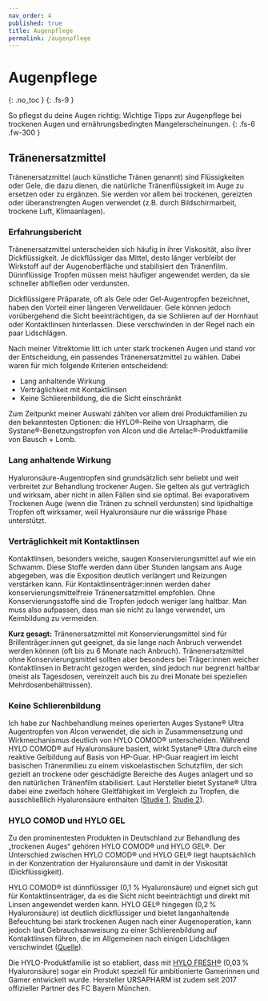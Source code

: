 ```yaml
---
nav_order: 4
published: true
title: Augenpflege
permalink: /augenpflege
---
```


# Augenpflege
{: .no_toc }
{: .fs-9 }

So pflegst du deine Augen richtig: Wichtige Tipps zur Augenpflege bei trockenen Augen und ernährungsbedingten Mangelerscheinungen.
{: .fs-6 .fw-300 }

## Tränenersatzmittel

Tränenersatzmittel (auch künstliche Tränen genannt) sind Flüssigkeiten oder Gele, die dazu dienen, die natürliche Tränenflüssigkeit im Auge zu ersetzen oder zu ergänzen. Sie werden vor allem bei trockenen, gereizten oder überanstrengten Augen verwendet (z.B. durch Bildschirmarbeit, trockene Luft, Klimaanlagen).

### Erfahrungsbericht

Tränenersatzmittel unterscheiden sich häufig in ihrer Viskosität, also ihrer Dickflüssigkeit. Je dickflüssiger das Mittel, desto länger verbleibt der Wirkstoff auf der Augenoberfläche und stabilisiert den Tränenfilm. Dünnflüssige Tropfen müssen meist häufiger angewendet werden, da sie schneller abfließen oder verdunsten.

Dickflüssigere Präparate, oft als Gele oder Gel-Augentropfen bezeichnet, haben den Vorteil einer längeren Verweildauer. Gele können jedoch vorübergehend die Sicht beeinträchtigen, da sie Schlieren auf der Hornhaut oder Kontaktlinsen hinterlassen. Diese verschwinden in der Regel nach ein paar Lidschlägen.

Nach meiner Vitrektomie litt ich unter stark trockenen Augen und stand vor der Entscheidung, ein passendes Tränenersatzmittel zu wählen. Dabei waren für mich folgende Kriterien entscheidend:

- Lang anhaltende Wirkung
- Verträglichkeit mit Kontaktlinsen
- Keine Schlierenbildung, die die Sicht einschränkt

Zum Zeitpunkt meiner Auswahl zählten vor allem drei Produktfamilien zu den bekanntesten Optionen: die HYLO®-Reihe von Ursapharm, die Systane®-Benetzungstropfen von Alcon und die Artelac®-Produktfamilie von Bausch + Lomb.

### Lang anhaltende Wirkung

Hyaluronsäure-Augentropfen sind grundsätzlich sehr beliebt und weit verbreitet zur Behandlung trockener Augen. Sie gelten als gut verträglich und wirksam, aber nicht in allen Fällen sind sie optimal. Bei evaporativem Trockenen Auge (wenn die Tränen zu schnell verdunsten) sind lipidhaltige Tropfen oft wirksamer, weil Hyaluronsäure nur die wässrige Phase unterstützt.

### Verträglichkeit mit Kontaktlinsen

Kontaktlinsen, besonders weiche, saugen Konservierungsmittel auf wie ein Schwamm. Diese Stoffe werden dann über Stunden langsam ans Auge abgegeben, was die Exposition deutlich verlängert und Reizungen verstärken kann. Für Kontaktlinsenträger:innen werden daher konservierungsmittelfreie Tränenersatzmittel empfohlen. Ohne Konservierungsstoffe sind die Tropfen jedoch weniger lang haltbar. Man muss also aufpassen, dass man sie nicht zu lange verwendet, um Keimbildung zu vermeiden. 

**Kurz gesagt:** Tränenersatzmittel mit Konservierungsmittel sind für Brillenträger:innen gut geeignet, da sie lange nach Anbruch verwendet werden können (oft bis zu 6 Monate nach Anbruch). Tränenersatzmittel ohne Konservierungsmittel sollten aber besonders bei Träger:innen weicher Kontaktlinsen in Betracht gezogen werden, sind jedoch nur begrenzt haltbar (meist als Tagesdosen, vereinzelt auch bis zu drei Monate bei speziellen Mehrdosenbehältnissen).

### Keine Schlierenbildung

Ich habe zur Nachbehandlung meines operierten Auges Systane® Ultra Augentropfen von Alcon verwendet, die sich in Zusammensetzung und Wirkmechanismus deutlich von HYLO COMOD® unterscheiden. Während HYLO COMOD® auf Hyaluronsäure basiert, wirkt Systane® Ultra durch eine reaktive Gelbildung auf Basis von HP-Guar. HP-Guar reagiert im leicht basischen Tränenmilieu zu einem viskoelastischen Schutzfilm, der sich gezielt an trockene oder geschädigte Bereiche des Auges anlagert und so den natürlichen Tränenfilm stabilisiert. Laut Hersteller bietet Systane® Ultra dabei eine zweifach höhere Gleitfähigkeit im Vergleich zu Tropfen, die ausschließlich Hyaluronsäure enthalten ([Studie 1](https://iovs.arvojournals.org/article.aspx?articleid=2372767), [Studie 2](https://pubmed.ncbi.nlm.nih.gov/26067908/)).

### HYLO COMOD und HYLO GEL

Zu den prominentesten Produkten in Deutschland zur Behandlung des „trockenen Auges“ gehören HYLO COMOD® und HYLO GEL®. Der Unterschied zwischen HYLO COMOD® und HYLO GEL® liegt hauptsächlich in der Konzentration der Hyaluronsäure und damit in der Viskosität (Dickflüssigkeit). 

HYLO COMOD® ist dünnflüssiger (0,1 % Hyaluronsäure) und eignet sich gut für Kontaktlinsenträger, da es die Sicht nicht beeinträchtigt und direkt mit Linsen angewendet werden kann. HYLO GEL® hingegen (0,2 % Hyaluronsäure) ist deutlich dickflüssiger und bietet langanhaltende Befeuchtung bei stark trockenen Augen nach einer Augenoperation, kann jedoch laut Gebrauchsanweisung zu einer Schlierenbildung auf Kontaktlinsen führen, die im Allgemeinen nach einigen Lidschlägen verschwindet ([Quelle](https://dxsat.ursapharm.de/mediaportal/live/_storage/asset/82978/storage/master/download/Packungsbeilage_Hylo_Gel.pdf)).

Die HYLO-Produktfamilie ist so etabliert, dass mit [HYLO FRESH®](https://www.hylo-gaming.com/) (0,03 % Hyaluronsäure) sogar ein Produkt speziell für ambitionierte Gamerinnen und Gamer entwickelt wurde. Hersteller URSAPHARM ist zudem seit 2017 offizieller Partner des FC Bayern München.
